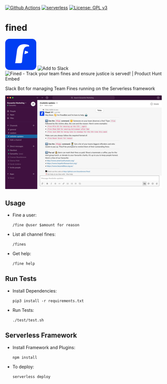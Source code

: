 [![Github Actions](https://github.com/cbeardsmore/fined/workflows/PyTest/badge.svg)](https://github.com/cbeardsmore/fined)
[![serverless](http://public.serverless.com/badges/v3.svg)](http://www.serverless.com)
[![License: GPL v3](https://img.shields.io/badge/License-GPLv3-blue.svg)](https://www.gnu.org/licenses/gpl-3.0)

# fined

<img src="./assets/fined_rounded.png" height="100">

<img class="slackButton" alt="Add to Slack" height="40" width="139" src="https://platform.slack-edge.com/img/add_to_slack.png" srcset="https://platform.slack-edge.com/img/add_to_slack.png 1x, https://platform.slack-edge.com/img/add_to_slack@2x.png 2x">
<img href="https://www.producthunt.com/posts/fined?utm_source=badge-featured&utm_medium=badge&utm_souce=badge-fined"
src="https://api.producthunt.com/widgets/embed-image/v1/featured.svg?post_id=198737&theme=light"
    alt="Fined - Track your team fines and ensure justice is served! | Product Hunt Embed"
    style="width: 200px; height: 40px;" />

Slack Bot for managing Team Fines running on the Serverless framework

<img src="./assets/help.jpg">



## Usage

- Fine a user:

    `/fine @user $amount for reason`
    
- List all channel fines:

    `/fines`
    
- Get help:

    `/fine help`

## Run Tests

- Install Dependencies:

    `pip3 install -r requirements.txt`

- Run Tests:
 
     `./test/test.sh`
     
## Serverless Framework

- Install Framework and Plugins:

    `npm install`

- To deploy:

    `serverless deploy`
